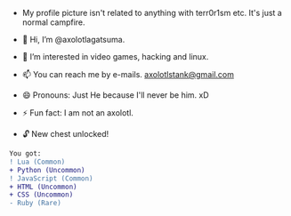 - My profile picture isn't related to anything with terr0r1sm etc. It's just a normal campfire.
- 👋 Hi, I’m @axolotlagatsuma.
- 👀 I’m interested in video games, hacking and linux.
- 📫 You can reach me by e-mails. axolotlstank@gmail.com
- 😄 Pronouns: Just He because I'll never be him. xD
- ⚡ Fun fact: I am not an axolotl.

- 🔓 New chest unlocked!
``` diff
You got: 
! Lua (Common)
+ Python (Uncommon)
! JavaScript (Common)
+ HTML (Uncommon)
+ CSS (Uncommon)
- Ruby (Rare)
```